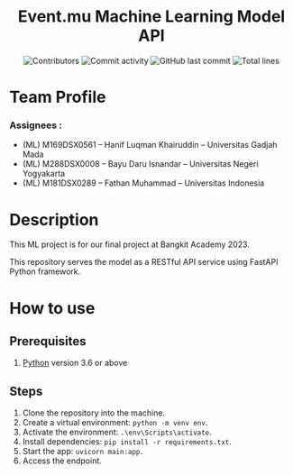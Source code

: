 <div align="center">
    <h1>Event.mu Machine Learning Model API</h1>
</div>
<div align="center">

![Contributors](https://img.shields.io/github/contributors/Bangkit-Capstone-CR23-PR565/ML-Model-API?color=red)
![Commit activity](https://img.shields.io/github/commit-activity/m/Bangkit-Capstone-CR23-PR565/ML-Model-API)
![GitHub last commit](https://img.shields.io/github/last-commit/Bangkit-Capstone-CR23-PR565/ML-Model-API)
![Total lines](https://img.shields.io/tokei/lines/github/Bangkit-Capstone-CR23-PR565/ML-Model-API)
</div>

# Team Profile

### Assignees :

* (ML) M169DSX0561 – Hanif Luqman Khairuddin – Universitas Gadjah Mada
* (ML) M288DSX0008 – Bayu Daru Isnandar – Universitas Negeri Yogyakarta
* (ML) M181DSX0289 – Fathan Muhammad – Universitas Indonesia

# Description
This ML project is for our final project at Bangkit Academy 2023.

This repository serves the model as a RESTful API service using FastAPI Python framework.

# How to use
## Prerequisites
1. [Python](https://www.python.org/downloads/) version 3.6 or above

## Steps
1. Clone the repository into the machine.
1. Create a virtual environment: `python -m venv env`.
1. Activate the environment: `.\env\Scripts\activate`.
1. Install dependencies: `pip install -r requirements.txt`.
1. Start the app: `uvicorn main:app`.
1. Access the endpoint.